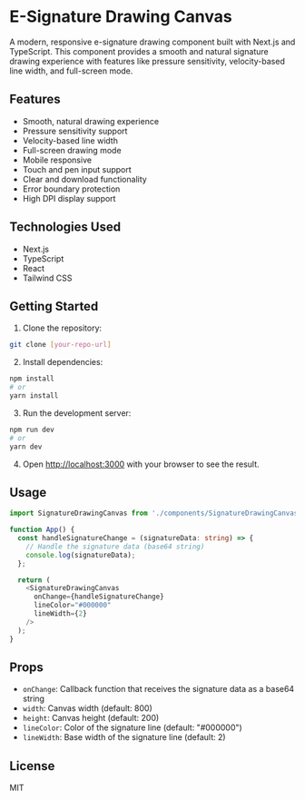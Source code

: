 # E-Signature Drawing Canvas

A modern, responsive e-signature drawing component built with Next.js and TypeScript. This component provides a smooth and natural signature drawing experience with features like pressure sensitivity, velocity-based line width, and full-screen mode.

## Features

- Smooth, natural drawing experience
- Pressure sensitivity support
- Velocity-based line width
- Full-screen drawing mode
- Mobile responsive
- Touch and pen input support
- Clear and download functionality
- Error boundary protection
- High DPI display support

## Technologies Used

- Next.js
- TypeScript
- React
- Tailwind CSS

## Getting Started

1. Clone the repository:
```bash
git clone [your-repo-url]
```

2. Install dependencies:
```bash
npm install
# or
yarn install
```

3. Run the development server:
```bash
npm run dev
# or
yarn dev
```

4. Open [http://localhost:3000](http://localhost:3000) with your browser to see the result.

## Usage

```typescript
import SignatureDrawingCanvas from './components/SignatureDrawingCanvas';

function App() {
  const handleSignatureChange = (signatureData: string) => {
    // Handle the signature data (base64 string)
    console.log(signatureData);
  };

  return (
    <SignatureDrawingCanvas
      onChange={handleSignatureChange}
      lineColor="#000000"
      lineWidth={2}
    />
  );
}
```

## Props

- `onChange`: Callback function that receives the signature data as a base64 string
- `width`: Canvas width (default: 800)
- `height`: Canvas height (default: 200)
- `lineColor`: Color of the signature line (default: "#000000")
- `lineWidth`: Base width of the signature line (default: 2)

## License

MIT

